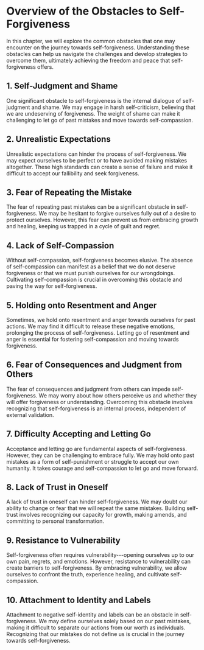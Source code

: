 Overview of the Obstacles to Self-Forgiveness
========================================================

In this chapter, we will explore the common obstacles that one may encounter on the journey towards self-forgiveness. Understanding these obstacles can help us navigate the challenges and develop strategies to overcome them, ultimately achieving the freedom and peace that self-forgiveness offers.

**1. Self-Judgment and Shame**
------------------------------

One significant obstacle to self-forgiveness is the internal dialogue of self-judgment and shame. We may engage in harsh self-criticism, believing that we are undeserving of forgiveness. The weight of shame can make it challenging to let go of past mistakes and move towards self-compassion.

**2. Unrealistic Expectations**
-------------------------------

Unrealistic expectations can hinder the process of self-forgiveness. We may expect ourselves to be perfect or to have avoided making mistakes altogether. These high standards can create a sense of failure and make it difficult to accept our fallibility and seek forgiveness.

**3. Fear of Repeating the Mistake**
------------------------------------

The fear of repeating past mistakes can be a significant obstacle in self-forgiveness. We may be hesitant to forgive ourselves fully out of a desire to protect ourselves. However, this fear can prevent us from embracing growth and healing, keeping us trapped in a cycle of guilt and regret.

**4. Lack of Self-Compassion**
------------------------------

Without self-compassion, self-forgiveness becomes elusive. The absence of self-compassion can manifest as a belief that we do not deserve forgiveness or that we must punish ourselves for our wrongdoings. Cultivating self-compassion is crucial in overcoming this obstacle and paving the way for self-forgiveness.

**5. Holding onto Resentment and Anger**
----------------------------------------

Sometimes, we hold onto resentment and anger towards ourselves for past actions. We may find it difficult to release these negative emotions, prolonging the process of self-forgiveness. Letting go of resentment and anger is essential for fostering self-compassion and moving towards forgiveness.

**6. Fear of Consequences and Judgment from Others**
----------------------------------------------------

The fear of consequences and judgment from others can impede self-forgiveness. We may worry about how others perceive us and whether they will offer forgiveness or understanding. Overcoming this obstacle involves recognizing that self-forgiveness is an internal process, independent of external validation.

**7. Difficulty Accepting and Letting Go**
------------------------------------------

Acceptance and letting go are fundamental aspects of self-forgiveness. However, they can be challenging to embrace fully. We may hold onto past mistakes as a form of self-punishment or struggle to accept our own humanity. It takes courage and self-compassion to let go and move forward.

**8. Lack of Trust in Oneself**
-------------------------------

A lack of trust in oneself can hinder self-forgiveness. We may doubt our ability to change or fear that we will repeat the same mistakes. Building self-trust involves recognizing our capacity for growth, making amends, and committing to personal transformation.

**9. Resistance to Vulnerability**
----------------------------------

Self-forgiveness often requires vulnerability---opening ourselves up to our own pain, regrets, and emotions. However, resistance to vulnerability can create barriers to self-forgiveness. By embracing vulnerability, we allow ourselves to confront the truth, experience healing, and cultivate self-compassion.

**10. Attachment to Identity and Labels**
-----------------------------------------

Attachment to negative self-identity and labels can be an obstacle in self-forgiveness. We may define ourselves solely based on our past mistakes, making it difficult to separate our actions from our worth as individuals. Recognizing that our mistakes do not define us is crucial in the journey towards self-forgiveness.
